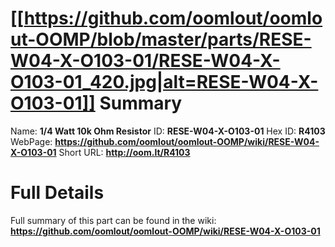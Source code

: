 
[[https://github.com/oomlout/oomlout-OOMP/blob/master/parts/RESE-W04-X-O103-01/RESE-W04-X-O103-01_420.jpg|alt=RESE-W04-X-O103-01]] 
Summary
=================

Name: __1/4 Watt 10k Ohm Resistor__
ID: __RESE-W04-X-O103-01__
Hex ID: __R4103__
WebPage: __https://github.com/oomlout/oomlout-OOMP/wiki/RESE-W04-X-O103-01__
Short URL: __http://oom.lt/R4103__

Full Details
==========================
Full summary of this part can be found in the wiki:   
__https://github.com/oomlout/oomlout-OOMP/wiki/RESE-W04-X-O103-01__   


